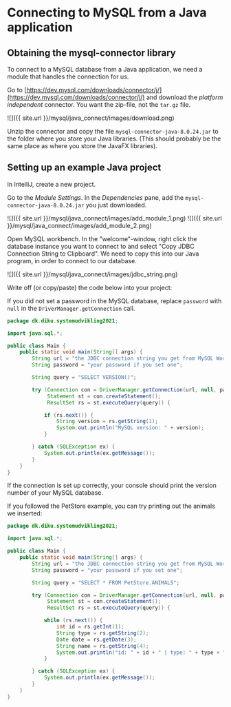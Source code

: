 # Connecting to MySQL from a Java application

## Obtaining the mysql-connector library

To connect to a MySQL database from a Java application, we need a module that handles the connection for us.

Go to [https://dev.mysql.com/downloads/connector/j/](https://dev.mysql.com/downloads/connector/j/) and download the *platform independent* connector.
You want the zip-file, not the `tar.gz` file.

![]({{ site.url }}/mysql/java_connect/images/download.png)


Unzip the connector and copy the file `mysql-connector-java-8.0.24.jar` to the folder where you store your Java libraries. (This should probably be the same place as where you store the JavaFX libraries).

## Setting up an example Java project


In IntelliJ, create a new project.

Go to the *Module Settings*. In the *Dependencies* pane, add the `mysql-connector-java-8.0.24.jar` you just downloaded.

![]({{ site.url }}/mysql/java_connect/images/add_module_1.png)
![]({{ site.url }}/mysql/java_connect/images/add_module_2.png)


Open MySQL workbench. In the "welcome"-window, right click the database instance you want to connect to and select "Copy JDBC Connection String to Clipboard".
We need to copy this into our Java program, in order to connect to our database.

![]({{ site.url }}/mysql/java_connect/images/jdbc_string.png)

Write off (or copy/paste) the code below into your project:

If you did not set a password in the MySQL database, replace `password` with `null` in the `DriverManager.getConnection` call.

``` java
package dk.diku.systemudvikling2021;

import java.sql.*;

public class Main {
    public static void main(String[] args) {
	    String url = "the JDBC connection string you get from MySQL Workbench";
        String password = "your password if you set one";

        String query = "SELECT VERSION()";

        try (Connection con = DriverManager.getConnection(url, null, password);
             Statement st = con.createStatement();
             ResultSet rs = st.executeQuery(query)) {

            if (rs.next()) {
                String version = rs.getString(1);
                System.out.println("MySQL version: " + version);
            }

        } catch (SQLException ex) {
            System.out.println(ex.getMessage());
        }
    }
}
```

If the connection is set up correctly, your console should print the version number of your MySQL database.


If you followed the PetStore example, you can try printing out the animals we inserted:


``` java
package dk.diku.systemudvikling2021;

import java.sql.*;

public class Main {
    public static void main(String[] args) {
	    String url = "the JDBC connection string you get from MySQL Workbench";
        String password = "your password if you set one";

        String query = "SELECT * FROM PetStore.ANIMALS";

        try (Connection con = DriverManager.getConnection(url, null, password);
             Statement st = con.createStatement();
             ResultSet rs = st.executeQuery(query)) {

            while (rs.next()) {
                int id = rs.getInt(1);
                String type = rs.getString(2);
                Date date = rs.getDate(3);
                String name = rs.getString(4);
                System.out.println("id: " + id + " | type: " + type + " | birthdate: " + date + " | name: " + name);
            }

        } catch (SQLException ex) {
            System.out.println(ex.getMessage());
        }
    }
}
```
